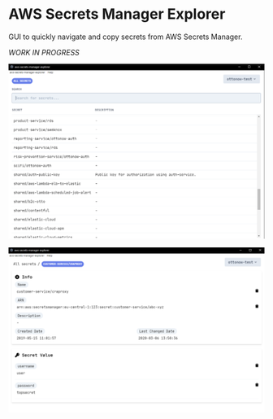 # AWS Secrets Manager Explorer

GUI to quickly navigate and copy secrets from AWS Secrets Manager.

*WORK IN PROGRESS*

![Overview](/screenshots/overview.png?raw=true)

![Secret Info](/screenshots/secret.png?raw=true)